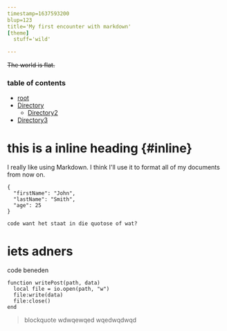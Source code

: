 ```yaml
---
timestamp=1637593200
blup=123
title='My first encounter with markdown'
[theme]
  stuff='wild'

---
```


~~The world is flat.~~

### table of contents

* [root](../)
* [Directory](./dir1)
  * [Directory2](/dir2)
* [Directory3](#inline)
 
# this is a inline heading {#inline}

I really like using Markdown.
I think I'll use it to format all of my documents from now on.

```
{
  "firstName": "John",
  "lastName": "Smith",
  "age": 25
}
```

`code want het staat in die quotose of wat?`

# iets adners
code beneden


    function writePost(path, data)
      local file = io.open(path, "w")
      file:write(data)
      file:close()
    end



> blockquote
  wdwqewqed
  wqedwqdwqd



